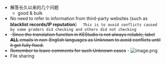 - 解答长久以来的几个问题
	- good & bulk
- No need to refer to information from third-party websites (such as **blacklist records/IP reputation**）
  ` This is to avoid conflicts caused by some graders did checking and others did not checking`
- -~~Since the translation function in KEStudio is not always reliable, label **ALL** emails in non-English languages as Unknown to avoid conflicts until it got fully fixed.~~
- ~~Remember to leave comments for such Unknown cases~~ - 
  ![image.png](/.attachments/image-708a0eed-faf9-437a-8c63-5cf8c82d6cfb.png)
- File sharing